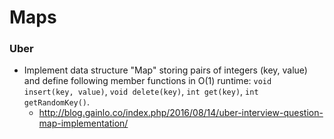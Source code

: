Maps
==

### Uber

- Implement data structure "Map" storing pairs of integers (key, value) and define following member functions in O(1) runtime: `void insert(key, value)`, `void delete(key)`, `int get(key)`, `int getRandomKey()`.
  - http://blog.gainlo.co/index.php/2016/08/14/uber-interview-question-map-implementation/
